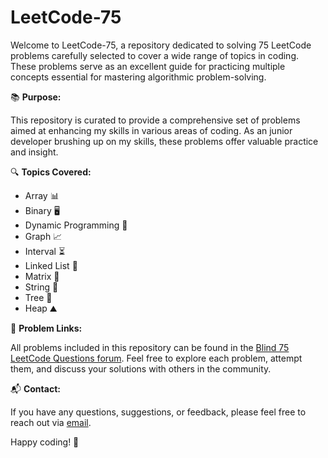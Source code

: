 # LeetCode-75

Welcome to LeetCode-75, a repository dedicated to solving 75 LeetCode problems carefully selected to cover a wide range of topics in coding. These problems serve as an excellent guide for practicing multiple concepts essential for mastering algorithmic problem-solving.

📚 **Purpose:**

This repository is curated to provide a comprehensive set of problems aimed at enhancing my skills in various areas of coding. As an junior developer brushing up on my skills, these problems offer valuable practice and insight.

🔍 **Topics Covered:**

- Array 📊
- Binary 🖥️
- Dynamic Programming 🔄
- Graph 📈
- Interval ⏳
- Linked List 🔗
- Matrix 🧩
- String 🔡
- Tree 🌳
- Heap ⛰️

🔗 **Problem Links:**

All problems included in this repository can be found in the [Blind 75 LeetCode Questions forum](https://leetcode.com/discuss/general-disacussion/460599/blind-75-leetcode-questions). Feel free to explore each problem, attempt them, and discuss your solutions with others in the community.

📬 **Contact:**

If you have any questions, suggestions, or feedback, please feel free to reach out via [email](mailto:douglascerrato2@gmail.com).

Happy coding! 🚀

